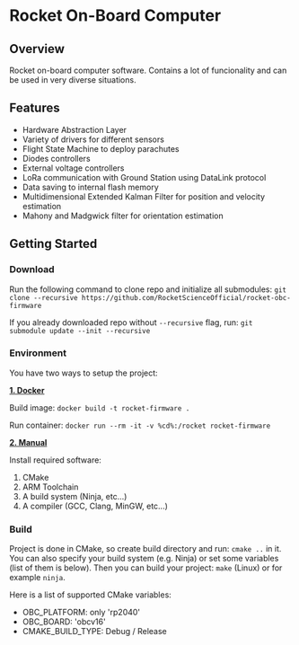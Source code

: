 # Rocket On-Board Computer

## Overview
Rocket on-board computer software. Contains a lot of funcionality and can be used in very diverse situations.

## Features
 - Hardware Abstraction Layer
 - Variety of drivers for different sensors
 - Flight State Machine to deploy parachutes
 - Diodes controllers
 - External voltage controllers
 - LoRa communication with Ground Station using DataLink protocol
 - Data saving to internal flash memory
 - Multidimensional Extended Kalman Filter for position and velocity estimation
 - Mahony and Madgwick filter for orientation estimation

## Getting Started

### Download
Run the following command to clone repo and initialize all submodules: ```git clone --recursive https://github.com/RocketScienceOfficial/rocket-obc-firmware```

If you already downloaded repo without ```--recursive``` flag, run: ```git submodule update --init --recursive```

### Environment
You have two ways to setup the project:

<ins>**1. Docker**</ins>

Build image: ```docker build -t rocket-firmware .```

Run container: ```docker run --rm -it -v %cd%:/rocket rocket-firmware```

<ins>**2. Manual**</ins>

Install required software:
1. CMake
2. ARM Toolchain
3. A build system (Ninja, etc...)
4. A compiler (GCC, Clang, MinGW, etc...)

### Build
Project is done in CMake, so create build directory and run: ```cmake ..``` in it. You can also specify your build system (e.g. Ninja) or set some variables (list of them is below). Then you can build your project: ```make``` (Linux) or for example ```ninja```.

Here is a list of supported CMake variables:
 - OBC_PLATFORM: only 'rp2040'
 - OBC_BOARD: 'obcv16'
 - CMAKE_BUILD_TYPE: Debug / Release